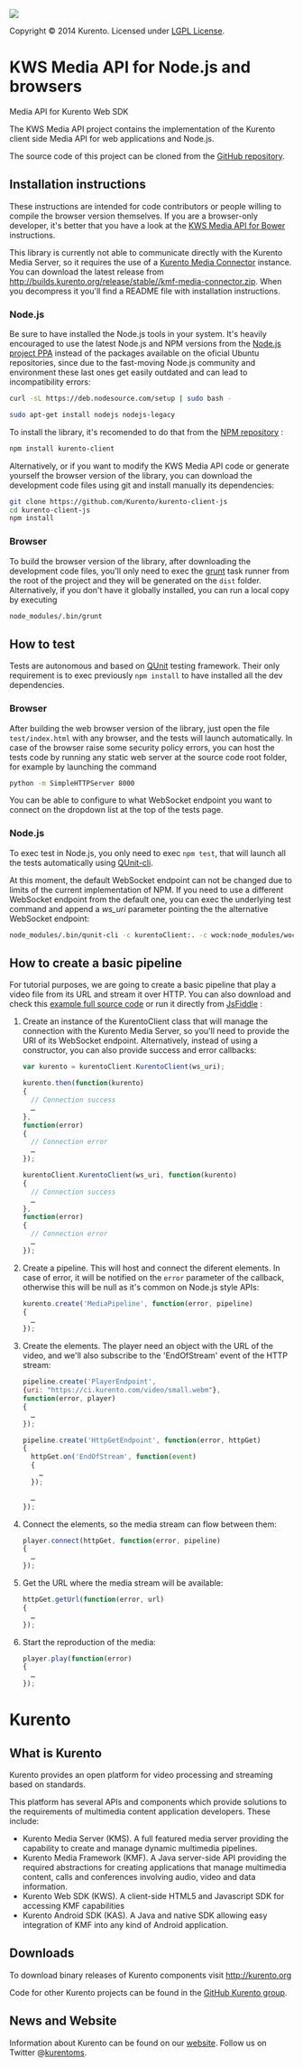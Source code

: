 [![][KurentoImage]][website]

Copyright © 2014 Kurento. Licensed under [LGPL License].

KWS Media API for Node.js and browsers
=============
Media API for Kurento Web SDK

The KWS Media API project contains the implementation of the Kurento client
side Media API for web applications and Node.js.

The source code of this project can be cloned from the [GitHub repository].

Installation instructions
-------------------------

These instructions are intended for code contributors or people willing to
compile the browser version themselves. If you are a browser-only developer,
it's better that you have a look at the [KWS Media API for Bower] instructions.

This library is currently not able to communicate directly with the Kurento
Media Server, so it requires the use of a [Kurento Media Connector] instance.
You can download the latest release from
http://builds.kurento.org/release/stable//kmf-media-connector.zip. When you
decompress it you'll find a README file with installation instructions.


### Node.js

Be sure to have installed the Node.js tools in your system. It's heavily
encouraged to use the latest Node.js and NPM versions from the
[Node.js project PPA] instead of the packages available on the oficial Ubuntu
repositories, since due to the fast-moving Node.js community and environment
these last ones get easily outdated and can lead to incompatibility errors:

```bash
curl -sL https://deb.nodesource.com/setup | sudo bash -

sudo apt-get install nodejs nodejs-legacy
```

To install the library, it's recomended to do that from the [NPM repository] :

```bash
npm install kurento-client
```

Alternatively, or if you want to modify the KWS Media API code or generate
yourself the browser version of the library, you can download the development
code files using git and install manually its dependencies:

```bash
git clone https://github.com/Kurento/kurento-client-js
cd kurento-client-js
npm install
```

### Browser

To build the browser version of the library, after downloading the development
code files, you'll only need to exec the [grunt] task runner from the root of
the project and they will be generated on the ```dist``` folder. Alternatively,
if you don't have it globally installed, you can run a local copy by executing

```bash
node_modules/.bin/grunt
```


How to test
-----------
Tests are autonomous and based on [QUnit] testing framework. Their only
requirement is to exec previously ```npm install``` to have installed all the
dev dependencies.

### Browser

After building the web browser version of the library, just open the file
```test/index.html``` with any browser, and the tests will launch automatically.
In case of the browser raise some security policy errors, you can host the tests
code by running any static web server at the source code root folder, for
example by launching the command

```bash
python -m SimpleHTTPServer 8000
```

You can be able to configure to what WebSocket endpoint you want to connect on
the dropdown list at the top of the tests page.

### Node.js

To exec test in Node.js, you only need to exec ```npm test```, that will launch
all the tests automatically using [QUnit-cli].

At this moment, the default WebSocket endpoint can not be changed due to limits
of the current implementation of NPM. If you need to use a different WebSocket
endpoint from the default one, you can exec the underlying test command and
append a *ws_uri* parameter pointing the the alternative WebSocket endpoint:

```bash
node_modules/.bin/qunit-cli -c kurentoClient:. -c wock:node_modules/wock -c test/_common.js -c test/_proxy.js test/*.js --ws_uri=ws://localhost:8080
```


How to create a basic pipeline
------------------------------

For tutorial purposes, we are going to create a basic pipeline that play a video
file from its URL and stream it over HTTP. You can also download and check this
[example full source code] or run it directly from [JsFiddle] :

1. Create an instance of the KurentoClient class that will manage the connection
   with the Kurento Media Server, so you'll need to provide the URI of its
   WebSocket endpoint. Alternatively, instead of using a constructor, you can
   also provide success and error callbacks:

   ```Javascript
   var kurento = kurentoClient.KurentoClient(ws_uri);

   kurento.then(function(kurento)
   {
     // Connection success
     …
   },
   function(error)
   {
     // Connection error
     …
   });
   ```

   ```Javascript
   kurentoClient.KurentoClient(ws_uri, function(kurento)
   {
     // Connection success
     …
   },
   function(error)
   {
     // Connection error
     …
   });
   ```

2. Create a pipeline. This will host and connect the diferent elements. In case
   of error, it will be notified on the ```error``` parameter of the callback,
   otherwise this will be null as it's common on Node.js style APIs:

   ```Javascript
   kurento.create('MediaPipeline', function(error, pipeline)
   {
     …
   });
   ```

3. Create the elements. The player need an object with the URL of the video, and
   we'll also subscribe to the 'EndOfStream' event of the HTTP stream:

   ```Javascript
   pipeline.create('PlayerEndpoint',
   {uri: "https://ci.kurento.com/video/small.webm"},
   function(error, player)
   {
     …
   });

   pipeline.create('HttpGetEndpoint', function(error, httpGet)
   {
     httpGet.on('EndOfStream', function(event)
     {
       …
     });

     …
   });
   ```

4. Connect the elements, so the media stream can flow between them:

   ```Javascript
   player.connect(httpGet, function(error, pipeline)
   {
     …
   });
   ```

5. Get the URL where the media stream will be available:

   ```Javascript
   httpGet.getUrl(function(error, url)
   {
     …
   });
   ```

6. Start the reproduction of the media:

   ```Javascript
   player.play(function(error)
   {
     …
   });
   ```


Kurento
=======

What is Kurento
---------------
Kurento provides an open platform for video processing and streaming based on
standards.

This platform has several APIs and components which provide solutions to the
requirements of multimedia content application developers. These include:

* Kurento Media Server (KMS). A full featured media server providing the
capability to create and manage dynamic multimedia pipelines.
* Kurento Media Framework (KMF). A Java server-side API providing the required
abstractions for creating applications that manage multimedia content, calls
and conferences involving audio, video and data information.
* Kurento Web SDK (KWS). A client-side HTML5 and Javascript SDK for accessing
KMF capabilities
* Kurento Android SDK (KAS). A Java and native SDK allowing easy integration of
KMF into any kind of Android application.

Downloads
---------
To download binary releases of Kurento components visit http://kurento.org

Code for other Kurento projects can be found in the [GitHub Kurento group].

News and Website
----------------
Information about Kurento can be found on our [website].
Follow us on Twitter @[kurentoms].

[example full source code]: https://github.com/Kurento/kurento-client/tree/develop/example/PlayerEndpoint-HttpGetEndpoint
[GitHub Kurento group]: https://github.com/kurento
[GitHub repository]: https://github.com/kurento/kurento-client
[grunt]: http://gruntjs.com/
[JsFiddle]: http://jsfiddle.net/gh/get/library/pure/kurento/kurento-client/contents/example/PlayerEndpoint-HttpGetEndpoint
[Kurento Media Connector]: https://github.com/Kurento/kmf-media-connector
[KurentoImage]: https://secure.gravatar.com/avatar/21a2a12c56b2a91c8918d5779f1778bf?s=120
[kurentoms]: http://twitter.com/kurentoms
[KWS Media API for Bower]: https://github.com/Kurento/kurento-client-bower
[LGPL License]: http://www.gnu.org/licenses/lgpl-2.1.html
[Node.js project PPA]: https://github.com/joyent/node/wiki/Installing-Node.js-via-package-manager#ubuntu-debian-linux-mint-etc
[NPM repository]: https://www.npmjs.org/package/kurento-client
[QUnit]: http://qunitjs.com
[QUnit-cli]: https://github.com/devongovett/qunit-cli
[website]: http://kurento.org
